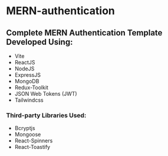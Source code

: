 # MERN-authentication

## Complete MERN Authentication Template Developed Using:
- Vite
- ReactJS
- NodeJS
- ExpressJS
- MongoDB
- Redux-Toolkit
- JSON Web Tokens (JWT)
- Tailwindcss

### Third-party Libraries Used:
- Bcryptjs
- Mongoose
- React-Spinners
- React-Toastify
